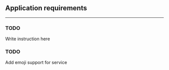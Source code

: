 ## Application requirements
****
### TODO
Write instruction here

### TODO 
Add emoji support for service







